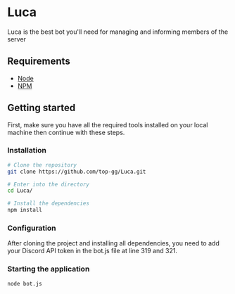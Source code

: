 # Luca

Luca is the best bot you'll need for managing and informing members of the server

## Requirements

- [Node](https://nodejs.org/en/)
- [NPM](https://www.npmjs.com/)

## Getting started

First, make sure you have all the required tools installed on your local machine then continue with these steps.

### Installation

```bash
# Clone the repository
git clone https://github.com/top-gg/Luca.git

# Enter into the directory
cd Luca/

# Install the dependencies
npm install
```

### Configuration

After cloning the project and installing all dependencies, you need to add your Discord API token in the bot.js file at line 319 and 321.

### Starting the application

```bash
node bot.js
```
